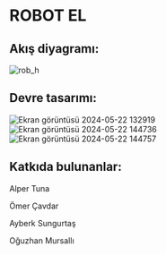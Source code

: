 
# ROBOT EL
## Akış diyagramı:
![rob_h](https://github.com/OguzhanMursalli/robot_hand/assets/169496815/63365eb6-a5f3-4279-9ccb-92733874ae93)
## Devre tasarımı:
![Ekran görüntüsü 2024-05-22 132919](https://github.com/Hasaneyblo/robot_hand/assets/170023461/ea16814d-c47e-456b-9bd5-3ab02042847a)
![Ekran görüntüsü 2024-05-22 144736](https://github.com/Hasaneyblo/robot_hand/assets/170023461/ae5d4d95-1d76-421e-96f8-ef174732b544)
![Ekran görüntüsü 2024-05-22 144757](https://github.com/Hasaneyblo/robot_hand/assets/170023461/d26d05a2-70c2-4e87-a8ba-64c327ed1dcd)



## Katkıda bulunanlar:

Alper Tuna

Ömer Çavdar

Ayberk Sungurtaş

Oğuzhan Mursallı




